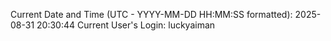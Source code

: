 Current Date and Time (UTC - YYYY-MM-DD HH:MM:SS formatted): 2025-08-31 20:30:44
Current User's Login: luckyaiman
